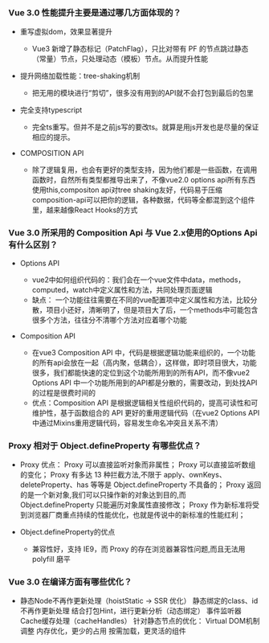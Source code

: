### Vue 3.0 性能提升主要是通过哪几方面体现的？
* 重写虚拟dom，效果显著提升
  * Vue3 新增了静态标记（PatchFlag），只比对带有 PF 的节点跳过静态（常量）节点，只处理动态（模板）节点。从而提升性能

* 提升网络加载性能：tree-shaking机制
  * 把无用的模块进行“剪切”，很多没有用到的API就不会打包到最后的包里

* 完全支持typescript
  * 完全ts重写。但并不是之前js写的要改ts。就算是用js开发也是尽量的保证相应的提示。

* COMPOSITION API
  * 除了逻辑复用，也会有更好的类型支持，因为他们都是一些函数，在调用函数时，自然所有类型都推导出来了，不像vue2.0 options api所有东西使用this,compositon api对tree shaking友好，代码易于压缩composition-api可以把你的逻辑，各种数据，代码等全都混到这个组件里，越来越像React Hooks的方式


### Vue 3.0 所采用的 Composition Api 与 Vue 2.x使用的Options Api 有什么区别？
* Options API
  * vue2中如何组织代码的：我们会在一个vue文件中data，methods，computed，watch中定义属性和方法，共同处理页面逻辑
  * 缺点： 一个功能往往需要在不同的vue配置项中定义属性和方法，比较分散，项目小还好，清晰明了，但是项目大了后，一个methods中可能包含很多个方法，往往分不清哪个方法对应着哪个功能

* Composition API
  * 在vue3 Composition API 中，代码是根据逻辑功能来组织的，一个功能的所有api会放在一起（高内聚，低耦合），这样做，即时项目很大，功能很多，我们都能快速的定位到这个功能所用到的所有API，而不像vue2 Options API 中一个功能所用到的API都是分散的，需要改动，到处找API的过程是很费时间的
  * 优点：Composition API 是根据逻辑相关性组织代码的，提高可读性和可维护性，基于函数组合的 API 更好的重用逻辑代码（在vue2 Options API中通过Mixins重用逻辑代码，容易发生命名冲突且关系不清）

### Proxy 相对于 Object.defineProperty 有哪些优点？
* Proxy 优点：
    Proxy 可以直接监听对象而非属性；
    Proxy 可以直接监听数组的变化；
    Proxy 有多达 13 种拦截方法,不限于 apply、ownKeys、deleteProperty、has 等等是 Object.defineProperty 不具备的；
    Proxy 返回的是一个新对象,我们可以只操作新的对象达到目的,而 Object.defineProperty 只能遍历对象属性直接修改；
    Proxy 作为新标准将受到浏览器厂商重点持续的性能优化，也就是传说中的新标准的性能红利；

* Object.defineProperty的优点
  * 兼容性好，支持 IE9，而 Proxy 的存在浏览器兼容性问题,而且无法用 polyfill 磨平

### Vue 3.0 在编译方面有哪些优化？
* 静态Node不再作更新处理（hoistStatic -> SSR 优化）
  静态绑定的class、id不再作更新处理
  结合打包Hint，进行更新分析（动态绑定）
  事件监听器Cache缓存处理（cacheHandles）
  针对静态节点的优化：
  Virtual DOM机制调整
  内存优化，更少的占用
  按需加载，更灵活的组件